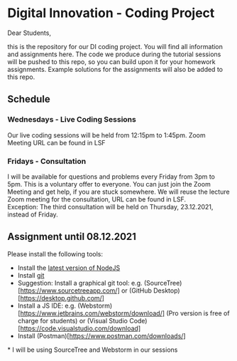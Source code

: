 # Digital Innovation - Coding Project
Dear Students,

this is the repository for our DI coding project. You will find all information and assignments here. The code we produce during the tutorial sessions will be pushed to this repo, so you can build upon it for your homework assignments. Example solutions for the assignments will also be added to this repo.

## Schedule
### Wednesdays - Live Coding Sessions 
Our live coding sessions will be held from 12:15pm to 1:45pm. Zoom Meeting URL can be found in LSF

### Fridays - Consultation
I will be available for questions and problems every Friday from 3pm to 5pm. This is a voluntary offer to everyone. You can just join the Zoom Meeting and get help, if you are stuck somewhere. We will reuse the lecture Zoom meeting for the consultation, URL can be found in LSF.\
Exception: The third consultation will be held on Thursday, 23.12.2021, instead of Friday.

## Assignment until 08.12.2021
Please install the following tools:
- Install the [latest version of NodeJS](https://nodejs.org/en/download/)
- Install [git](https://git-scm.com/book/en/v2/Getting-Started-Installing-Git)
- Suggestion: Install a graphical git tool: e.g. (SourceTree)[https://www.sourcetreeapp.com/] or (GitHub Desktop)[https://desktop.github.com/]
- Install a JS IDE: e.g. (Webstorm)[https://www.jetbrains.com/webstorm/download/] (Pro version is free of charge for students) or (Visual Studio Code)[https://code.visualstudio.com/download]
- Install (Postman)[https://www.postman.com/downloads/]

\* I will be using SourceTree and Webstorm in our sessions
